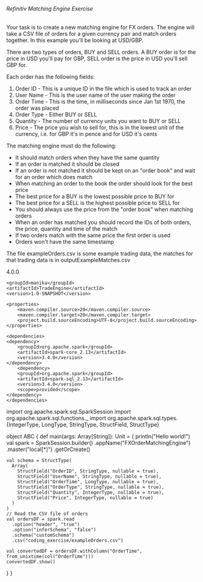 ###### Refinitiv Matching Engine Exercise

Your task is to create a new matching engine for FX orders. The engine will take a CSV file of orders for a given
currency pair and match orders together. In this example you'll be looking at USD/GBP.

There are two types of orders, BUY and SELL orders. A BUY order is for the price in USD you'll pay for GBP, SELL
order is the price in USD you'll sell GBP for.

Each order has the following fields:
1. Order ID
        - This is a unique ID in the file which is used to track an order
2. User Name
        - This is the user name of the user making the order
3. Order Time
        - This is the time, in milliseconds since Jan 1st 1970, the order was placed
4. Order Type
        - Either BUY or SELL
5. Quantity
        - The number of currency units you want to BUY or SELL
6. Price
        - The price you wish to sell for, this is in the lowest unit of the currency, i.e. for GBP it's in pence and for USD it's cents

The matching engine must do the following:
- It should match orders when they have the same quantity
- If an order is matched it should be closed
- If an order is not matched it should be kept on an "order book" and wait for an order which does match
- When matching an order to the book the order should look for the best price
- The best price for a BUY is the lowest possible price to BUY for
- The best price for a SELL is the highest possible price to SELL for
- You should always use the price from the "order book" when matching orders
- When an order has matched you should record the IDs of both orders, the price, quantity and time of the match
- If two orders match with the same price the first order is used
- Orders won't have the same timestamp

The file exampleOrders.csv is some example trading data, the matches for that trading data is in outputExampleMatches.csv



<?xml version="1.0" encoding="UTF-8"?>
<project xmlns="http://maven.apache.org/POM/4.0.0"
         xmlns:xsi="http://www.w3.org/2001/XMLSchema-instance"
         xsi:schemaLocation="http://maven.apache.org/POM/4.0.0 http://maven.apache.org/xsd/maven-4.0.0.xsd">
    <modelVersion>4.0.0</modelVersion>

    <groupId>manika</groupId>
    <artifactId>TradeEngine</artifactId>
    <version>1.0-SNAPSHOT</version>

    <properties>
        <maven.compiler.source>20</maven.compiler.source>
        <maven.compiler.target>20</maven.compiler.target>
        <project.build.sourceEncoding>UTF-8</project.build.sourceEncoding>
    </properties>

    <dependencies>
    <dependency>
        <groupId>org.apache.spark</groupId>
        <artifactId>spark-core_2.13</artifactId>
        <version>3.4.0</version>
    </dependency>
        <dependency>
        <groupId>org.apache.spark</groupId>
        <artifactId>spark-sql_2.13</artifactId>
        <version>3.4.0</version>
        <scope>provided</scope>
    </dependency>
    </dependencies>

</project>


import org.apache.spark.sql.SparkSession
import org.apache.spark.sql.functions._
import org.apache.spark.sql.types.{IntegerType, LongType, StringType, StructField, StructType}

object ABC {
  def main(args: Array[String]): Unit = {
    println("Hello world!")
    val spark = SparkSession.builder()
      .appName("FXOrderMatchingEngine")
      .master("local[*]")
      .getOrCreate()

    val schema = StructType(
      Array(
        StructField("OrderID", StringType, nullable = true),
        StructField("UserName", StringType, nullable = true),
        StructField("OrderTime", LongType, nullable = true),
        StructField("OrderType", StringType, nullable = true),
        StructField("Quantity", IntegerType, nullable = true),
        StructField("Price", IntegerType, nullable = true)
      )
    )
    // Read the CSV file of orders
    val ordersDF = spark.read
      .option("header", "true")
      .option("inferSchema", "false")
      .schema("customSchema")
      .csv("coding_exercise/exampleOrders.csv")

    val convertedDF = ordersDF.withColumn("OrderTime", from_unixtime(col("OrderTime")))
    convertedDF.show()

  }
}
